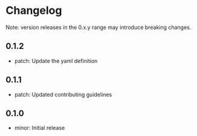 # Changelog
Note: version releases in the 0.x.y range may introduce breaking changes.

## 0.1.2

- patch: Update the yaml definition

## 0.1.1

- patch: Updated contributing guidelines

## 0.1.0

- minor: Initial release

